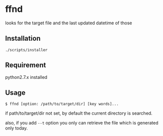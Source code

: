 # ffnd  

looks for the target file and the last updated datetime of those

## Installation

```
./scripts/installer
```

## Requirement

python2.7.x installed

## Usage


```
$ ffnd [option: /path/to/target/dir] [key words]...
```

if path/to/target/dir not set, by default the current directory is searched.

also, if you add `--t` option you only can retrieve the file which is generated only today.
